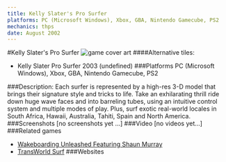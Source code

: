 ```yaml
---
title: Kelly Slater's Pro Surfer
platforms: PC (Microsoft Windows), Xbox, GBA, Nintendo Gamecube, PS2
mechanics: thps
date: August 2002
---
```

#Kelly Slater's Pro Surfer
![game cover art](//images.igdb.com/igdb/image/upload/t_cover_big/hofecvy4ggyoes9cotun.jpg "Logo Title Text 1")
####Alternative tiles:
* Kelly Slater Pro Surfer 2003 (undefined)
###Platforms
PC (Microsoft Windows), Xbox, GBA, Nintendo Gamecube, PS2

###Description:
Each surfer is represented by a high-res 3-D model that brings their signature style and tricks to life. Take an exhilarating thrill ride down huge wave faces and into barreling tubes, using an intuitive control system and multiple modes of play. Plus, surf exotic real-world locales in South Africa, Hawaii, Australia, Tahiti, Spain and North America.
###Screenshots
[no screenshots yet ...]
###Video
[no videos yet...]
###Related games
* [Wakeboarding Unleashed Featuring Shaun Murray](/games/wakeboarding-unleashed-featuring-shaun-murray-23694/)
* [TransWorld Surf](/games/transworld-surf-4209/)
###Websites

